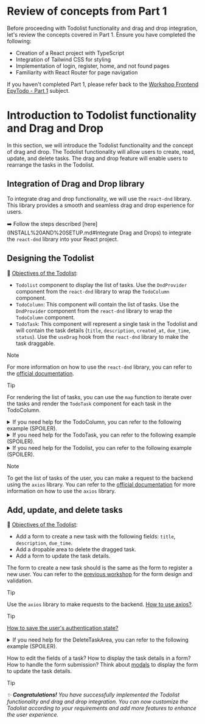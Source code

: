 # Review of concepts from Part 1
Before proceeding with Todolist functionality and drag and drop integration, let's review the concepts covered in Part 1. Ensure you have completed the following:

- Creation of a React project with TypeScript  
- Integration of Tailwind CSS for styling  
- Implementation of login, register, home, and not found pages  
- Familiarity with React Router for page navigation  

If you haven't completed Part 1, please refer back to the [Workshop Frontend EpyTodo - Part 1](../part1/SUBJECT.md) subject.

# Introduction to Todolist functionality and Drag and Drop

In this section, we will introduce the Todolist functionality and the concept of drag and drop. The Todolist functionality will allow users to create, read, update, and delete tasks. The drag and drop feature will enable users to rearrange the tasks in the Todolist.

## Integration of Drag and Drop library

To integrate drag and drop functionality, we will use the `react-dnd` library. This library provides a smooth and seamless drag and drop experience for users.

:arrow_right: Follow the steps described [here](INSTALL%20AND%20SETUP.md#Integrate Drag and Drops) to integrate the `react-dnd` library into your React project.

## Designing the Todolist

:checkered_flag: <u>Objectives of the Todolist</u>:
- ``Todolist`` component to display the list of tasks. Use the `DndProvider` component from the `react-dnd` library to wrap the `TodoColumn` component.
- ``TodoColumn``: This component will contain the list of tasks. Use the `DndProvider` component from the `react-dnd` library to wrap the `TodoColumn` component.
- ``TodoTask``: This component will represent a single task in the Todolist and will contain the task details (``title``, ``description``, ``created_at``, ``due_time``, ``status``). Use the `useDrag` hook from the `react-dnd` library to make the task draggable.


> [!NOTE]
> For more information on how to use the `react-dnd` library, you can refer to the [official documentation](https://www.npmjs.com/package/react-dnd).

> [!TIP]
> For rendering the list of tasks, you can use the ``map`` function to iterate over the tasks and render the ``TodoTask`` component for each task in the TodoColumn.

<details>
  <summary>If you need help for the TodoColumn, you can refer to the following example (SPOILER).</summary>

    ```tsx
    import React from 'react';
    import TodoTask from './TodoTask';
    import { DndProvider, useDrag, useDrop } from 'react-dnd';
    import { HTML5Backend } from 'react-dnd-html5-backend';

    interface Task {
      id: number;
      title: string;
      description: string;
      created_at: string;
      due_time: string;
      status: string;
    }

    interface TodoColumnProps {
      tasks: Task[];
      status: string;
      onMoveTask: (taskId: number, status: string) => void;
      onDragStart: (taskId: number) => void;
      onDragEnd: () => void;
    };

    const TodoColumn: React.FC<TodoColumnProps> = ({ tasks, status, onMoveTask, onDragStart, onDragEnd }) => {
      const [{ isOver }, drop] = useDrop({
        accept: 'task',
        drop: (item: Task) => onMoveTask(item.id, status),
        collect: (monitor) => ({
          isOver: !!monitor.isOver(),
        }),
      });

      return (
        <div ref={drop} className='w-1/3 p-4 border-2 border-gray-300 rounded-md'>
          <h2 className='text-lg font-bold'>{status}</h2>
          {tasks.map((task, index) => (
            <TodoTask
              key={task.id}
              task={task}
              index={index}
              onDragStart={onDragStart}
              onDragEnd={onDragEnd}
            />
          ))}
        </div>
      );
    };

    export default TodoColumn;
    ```
</details>

<details>
  <summary>If you need help for the TodoTask, you can refer to the following example (SPOILER).</summary>

    ```tsx
    import React from 'react';
    import { useDrag } from 'react-dnd';

    interface Task {
      id: number;
      title: string;
      description: string;
      created_at: string;
      due_time: string;
      status: string;
    }

    interface TodoTaskProps {
      task: Task;
      index: number;
      onDragStart: (taskId: number) => void;
      onDragEnd: () => void;
    }

    const TodoTask: React.FC<TodoTaskProps> = ({ task, index, onDragStart, onDragEnd }) => {
      const [{ isDragging }, drag] = useDrag({
        type: 'task',
        item: { id: task.id, index },
        begin: () => onDragStart(task.id),
        end: () => onDragEnd(),
        collect: (monitor) => ({
          isDragging: !!monitor.isDragging(),
        }),
      });

      return (
        <div>
            { /* Your task card */ }
        </div>
      );
    };

    export default TodoTask;
    ```
</details>

<details>
  <summary>If you need help for the Todolist, you can refer to the following example (SPOILER).</summary>

    ```tsx
    import React, { useState } from 'react';
    import TodoColumn from './TodoColumn';

    interface Task {
      id: number;
      title: string;
      description: string;
      created_at: string;
      due_time: string;
      status: string;
    }

    const Todolist: React.FC = () => {
      const [tasks, setTasks] = useState<Task[]>([]); // You can create some tasks here to test the Todolist before implementing the backend calls

      const onMoveTask = (taskId: number, status: string) => {
        // Move the task to the new status
      };

      const onDragStart = (taskId: number) => {
        // Set the dragging task
      };

      const onDragEnd = () => {
        // Reset the dragging task
      };

      return (
        <DndProvider backend={HTML5Backend}>
          <div className='flex justify-center space-x-4'>
            <TodoColumn
              tasks={tasks.filter((task) => task.status === 'todo')}
              status='Todo'
              onMoveTask={onMoveTask}
              onDragStart={onDragStart}
              onDragEnd={onDragEnd}
            />
            <TodoColumn
              tasks={tasks.filter((task) => task.status === 'in-progress')}
              status='In Progress'
              onMoveTask={onMoveTask}
              onDragStart={onDragStart}
              onDragEnd={onDragEnd}
            />
            <TodoColumn
              tasks={tasks.filter((task) => task.status === 'done')}
              status='Done'
              onMoveTask={onMoveTask}
              onDragStart={onDragStart}
              onDragEnd={onDragEnd}
            />
          </div>
        </DndProvider>
      );
    };

    export default Todolist;
    ```
</details>

> [!NOTE]
> To get the list of tasks of the user, you can make a request to the backend using the `axios` library. You can refer to the [official documentation](https://www.npmjs.com/package/axios) for more information on how to use the `axios` library.


## Add, update, and delete tasks

:checkered_flag: <u>Objectives of the Todolist</u>:
- Add a form to create a new task with the following fields: ``title``, ``description``, ``due_time``.
- Add a dropable area to delete the dragged task.
- Add a form to update the task details.

The form to create a new task should is the same as the form to register a new user. You can refer to the [previous workshop](../part%201/SUBJECT.md#register-page) for the form design and validation.

> [!TIP]
> Use the `axios` library to make requests to the backend. [How to use axios?](USEFUL%20RESOURCES.md#axios).

> [!TIP]
> [How to save the user's authentication state?](USEFUL%20RESOURCES.md#how-to-save-the-users-authentication-state)

<details>
  <summary>If you need help for the DeleteTaskArea, you can refer to the following example (SPOILER).</summary>

```tsx
    import React from 'react';
    import axios from 'axios';

    interface Task {
      id: number;
      title: string;
      description: string;
      due_time: string;
    }

    interface DeleteTaskAreaProps {
      onDropToDelete: (taskId: number) => void;
    }

    const DeleteTaskArea: React.FC<DeleteTaskAreaProps> = ({ onDropToDelete }) => {
      const [{ isOver }, drop] = useDrop({
        accept: 'task',
        drop: (item: Task) => onDropToDelete(item.id),
        collect: (monitor) => ({
          isOver: !!monitor.isOver(),
        }),
      });

      return (
        <div ref={drop} className='w-1/3 p-4 border-2 border-gray-300 rounded-md'>
          <h2 className='text-lg font-bold'>Delete</h2>
        </div>
      );
    };

    export default DeleteTaskArea;
```
</details>

How to edit the fields of a task? How to display the task details in a form? How to handle the form submission? Think about [modals](USEFUL%20RESOURCES.md#modals) to display the form to update the task details.

> [!TIP]
> _:sparkles: **Congratulations!** You have successfully implemented the Todolist functionality and drag and drop integration. You can now customize the Todolist according to your requirements and add more features to enhance the user experience._
